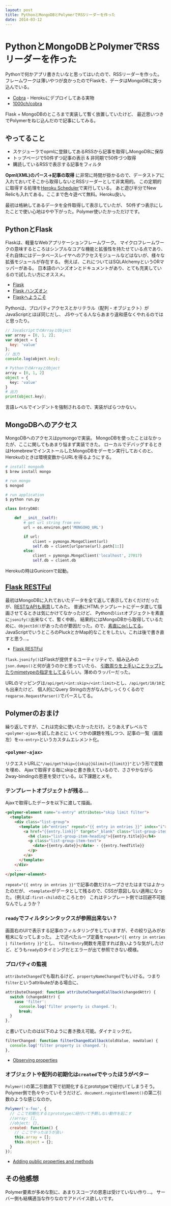 ```yaml
---
layout: post
title: PythonとMongoDBとPolymerでRSSリーダーを作った
date: 2014-03-12
---
```


# PythonとMongoDBとPolymerでRSSリーダーを作った

Pythonで何かアプリ書きたいなと思ってはいたので、RSSリーダーを作った。
フレームワークは薄いやつが良かったのでFlaskを、データはMongoDBに突っ込んでいる。

- [Cobra](http://cobra.herokuapp.com) - Herokuにデプロイしてある実物
- [1000ch/cobra](https://github.com/1000ch/cobra/tree/development)

Flask + MongoDBのところまで実装して暫く放置していたけど、
最近思いつきでPolymerをねじ込んだので記事にしてみる。

## やってること

- スケジューラでopmlに登録してあるRSSから記事を取得しMongoDBに保存
- トップページで50件ずつ記事の表示 & 非同期で50件づつ取得
- 購読しているRSSで表示する記事をフィルタ

**Opml(XML)のパース→記事の取得** に非常に時間が掛かるので、データストアに入れておいてそこから取得しないとRSSリーダーとして非実用的。
この定期的に取得する処理を[Heroku Scheduler](https://addons.heroku.com/marketplace/scheduler)で実行している。
あと遊び半分でNew Relicも入れてある。ここまで色々遊べて無料。Heroku良い。

最初は格納してあるデータを全件取得して表示していたが、
50件ずつ表示にしたことで使い心地はやや下がった。Polymer使いたかっただけです。

## PythonとFlask

Flaskは、軽量なWebアプリケーションフレームワーク。
マイクロフレームワークの意味するところはシンプルなコアな機能と拡張性を持たせている点であり、
それ自体にはデータベースレイヤへのアクセスモジュールなどはないが、様々な拡張モジュールが存在する。
例えば、これについてはSQLAlchemyというORマッパーがある。
日本語のハンズオンとドキュメントがあり、とても充実しているので試したい方にオススメ。

- [Flask](http://flask.pocoo.org/)
- [Flask ハンズオン](http://methane.github.io/flask-handson/)
- [Flaskへようこそ](http://flask-docs-ja.readthedocs.org/)

Pythonは、プロパティアクセスとかリテラル（配列・オブジェクト）がJavaScriptとほぼ同じだし、
JSやってる人ならあまり違和感なくやれるのではと思ったり。

```js
// JavaScriptでのArrayとObject
var array = [0, 1, 2];
var object = {
  key: 'value'
};
// 出力
console.log(object.key);
```

```python
# PythonでのArrayとObject
array = [0, 1, 2]
object = {
  key: 'value'
}
# 出力
print(object.key);
```

言語レベルでインデントを強制されるので、実装がばらつかない。

## MongoDBへのアクセス

MongoDBへのアクセスはpymongoで実装。
MongoDBを使ったことはなかったが、ここに関してもあまり悩まず実装できた。
ローカルでデバッグするときはHomebrewでインストールしたMongoDBをデーモン実行しておくのと、
Herokuのときは環境変数からURLを得るようにする。

```bash
# install mongodb
$ brew install mongo

# run mongo
$ mongod

# run application
$ python run.py
```

```python
class EntryDAO:

    def __init__(self):
        # get url string from env
        url = os.environ.get('MONGOHQ_URL')

        if url:
            client = pymongo.MongoClient(url)
            self.db = client[urlparse(url).path[1:]]
        else:
            client = pymongo.MongoClient('localhost', 27017)
            self.db = client.db
```

Herokuの時はGunicornで起動。

## [Flask RESTFul](http://flask-restful.readthedocs.org/en/latest/)

最初はMongoDBに入れておいたデータを全て返して表示しておくだけだったが、[RESTなAPIも用意](https://github.com/1000ch/cobra/blob/development/cobra/api.py)してみた。
普通にHTMLテンプレートにデータ渡して描画させてるときは気にかけてなかったけど、
Pythonの`list`オブジェクトを素直に`jsonify()`出来なくて、暫く中断。
結果的にはMongoDBから取得しているために、`ObjectId()`があったのが要因だった。ので、[素直に`del`してる](https://github.com/1000ch/cobra/blob/development/cobra/api.py#l27)。
JavaScriptでいうところのPluckとかMap的なことをしたい。これは後で書き直すと思う…。

- [Flask RESTFul](http://flask-restful.readthedocs.org/en/latest/)

`flask.jsonify()`はFlaskが提供するユーティリティで、組み込みの`json.dumps()`と何が違うのかと思っていたら、
[引数周りを上手いことラップしたりmimetypeの指定をしてる](http://stackoverflow.com/questions/7907596/json-dumps-vs-flask-jsonify)らしい。薄めのラッパーだった。

URLのマッピングは`/api/get/<int:skip>/<int:limit>`とし、`/api/get/10/10`とも出来たけど、
個人的にQuery Stringの方がなんかしっくりくるので`reqparse.RequestParser()`でパースしてる。

## Polymerのおまけ

繰り返しですが、これは完全に使いたかっただけ。とりあえずレベルで`<polymer-ajax>`を試したあとに
いくつかの課題を残しつつ、記事の一覧（画面左）を`<x-entry>`というカスタムエレメント化。

### `<polymer-ajax>`

リクエストURLに`"/api/get?skip={{skip}}&limit={{limit}}"`という形で変数を埋め、
Ajaxで取得する毎にskipと書き換えているので、ささやかながら2way-bindingの恩恵を受けている。以下課題とメモ。

### テンプレートオブジェクトが残る…

Ajaxで取得したデータを以下に渡して描画。

```html
<polymer-element name="x-entry" attributes="skip limit filter">
  <template>
    <div class="list-group">
      <template id="entries" repeat="{{ entry in entries }}" index="i">
        <a href="{{entry.link}}" target="_blank" class="list-group-item" data-feed="{{entry.feedTitle}}">
          <h4 class="list-group-item-heading">{{entry.title}}</h4>
          <p class="list-group-item-text">
            <date>{{entry.date}}</date> - {{entry.feedTitle}}
          </p>
        </a>
      </template>
    </div>
    ...
</polymer-element>
```

`repeat="{{ entry in entries }}"`で記事の数だけループさせたはまではよかったのだが、
`<template>`がデータとして残るので、CSSが意図しない適用になった。（例えば`:first-child`のところとか）
これはテンプレート側では回避不可能なんでしょうか？

### `ready`でフィルタシンタックスが参照出来ない？

画面右のUIで表示する記事のフィルタリングをしていますが、その絞り込みがお粗末になってしまった。
上で述べたループ定義を`repeat="{{ entry in entries | filterEntry }}"`とし、
`filterEntry`関数を用意すれば良いような気がしたけど、どうも`ready`のタイミングだとエラーが出て参照できない模様。

### プロパティの監視

`attributeChanged`でも取れるけど、`propertyNameChanged`でもいける。つまり`filter`というattributeがある場合に、

```js
attributeChanged: function attributeChangedCallback(changedAttr) {
  switch (changedAttr) {
    case 'filter':
      console.log('filter property is changed.');
      break;
  }
},
```

と書いていたのは以下のように書き換え可能。ダイナミックだ。

```js
filterChanged: function filterChangedCallback(oldValue, newValue) {
  console.log('filter property is changed.');
},
```

- [Observing properties](http://www.polymer-project.org/docs/polymer/polymer.html#observeprops)

### オブジェクトや配列の初期化は`created`でやったほうがベター

`Polymer()`の第二引数直下で初期化するとprototypeで紐付いてしまうそう。
Polymer側で色々やっていそうだけど、`document.registerElement()`の第二引数のような感じなのか。

```js
Polymer('x-foo', {
  // ここで初期化するとprototypeに紐付いて予期しない動作を起こす
  //array: [],
  //object: {},
  created: function() {
    // ここでやったほうが良い
    this.array = [];
    this.object = {};
  }
});
```

- [Adding public properties and methods](http://www.polymer-project.org/docs/polymer/polymer.html#propertiesmethods)

## その他感想

Polymer要素が多めな割に、あまりスコープの恩恵は受けていない作り…。
サーバー側も結構適当な作りなのでアドバイス欲しいです。
